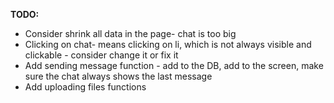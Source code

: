 **TODO:**
* Consider shrink all data in the page- chat is too big
* Clicking on chat- means clicking on li, which is not always visible and clickable - consider change it or fix it
* Add sending message function - add to the DB, add to the screen, make sure the chat always shows the last message
* Add uploading files functions
